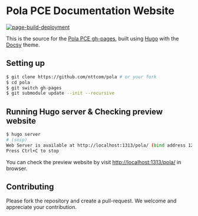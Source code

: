 # Pola PCE Documentation Website
[![page-build-deployment](https://github.com/nttcom/pola/actions/workflows/pages/pages-build-deployment/badge.svg)](https://github.com/nttcom/pola/actions)

This is the source for the [Pola PCE gh-pages](https://nttcom.github.io/pola/), built using [Hugo](https://gohugo.io/) with the [Docsy](https://github.com/google/docsy) theme.

## Setting up
```sh
$ git clone https://github.com/nttcom/pola # or your fork
$ cd pola
$ git switch gh-pages
$ git submodule update --init --recursive
```

## Running Hugo server & Checking preview website
```sh
$ hugo server
# (snip)
Web Server is available at http://localhost:1313/pola/ (bind address 127.0.0.1)
Press Ctrl+C to stop
```

You can check the preview website by visit [http://localhost:1313/pola/](http://localhost:1313/pola/) in browser.

## Contributing
Please fork the repository and create a pull-request. We welcome and appreciate your contribution.
